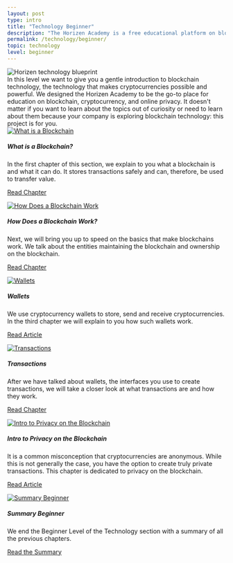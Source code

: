 ```yaml
---
layout: post
type: intro
title: "Technology Beginner"
description: "The Horizen Academy is a free educational platform on blockchain technology, cryptocurrency, and privacy. In this section we want to give you an introduction into blockchain technology which makes cryptocurrencies possible."
permalink: /technology/beginner/
topic: technology
level: beginner
---
```


<div class="row mb-3">
    <div class="col-md-3">
        <img src="/assets/img/icons/topics/technology-blueprint.svg" alt="Horizen technology blueprint" class="lead-icon"/>
    </div>
    <div class="col-md-9 lead">
        In this level we want to give you a gentle introduction to blockchain technology, the technology that makes cryptocurrencies possible and powerful. We designed the Horizen Academy to be the go-to place for education on blockchain, cryptocurrency, and online privacy. It doesn't matter if you want to learn about the topics out of curiosity or need to learn about them because your company is exploring blockchain technology: this project is for you.
    </div>
</div>


<div class="row mt-5">
    <div class="col-md-3">
        <a href="{{ site.baseurl }}{% post_url /technology/beginner/2020-01-01-what-is-a-blockchain %}">
            <img src="/assets/post_files/technology/beginner/intro/what_is_a_blockchain.svg" alt="What is a Blockchain" />
        </a>
    </div>
    <div class="col-md-9">
        <h5 class="intro-article-title">What is a Blockchain?</h5>
        <p class="mb-1">
            In the first chapter of this section, we explain to you what a blockchain is and what it can do. It stores transactions safely and can, therefore, be used to transfer value.
        </p>
        <p class="mb-0">
            <a class="font-weight-bold" href="{{ site.baseurl }}{% post_url /technology/beginner/2020-01-01-what-is-a-blockchain %}">Read Chapter</a>
        </p>
    </div>
</div>

<div class="row mt-5">
    <div class="col-md-3">
        <a href="{{ site.baseurl }}{% post_url /technology/beginner/2020-02-01-how-does-a-blockchain-work %}">
            <img src="/assets/post_files/technology/beginner/intro/how_does_a_blockchain_work.svg" alt="How Does a Blockchain Work" />
        </a>
    </div>
    <div class="col-md-9">
        <h5 class="intro-article-title">How Does a Blockchain Work?</h5>
        <p class="mb-1">
            Next, we will bring you up to speed on the basics that make blockchains work. We talk about the entities maintaining the blockchain and ownership on the blockchain.
        </p>
        <p class="mb-0">
            <a class="font-weight-bold" href="{{ site.baseurl }}{% post_url /technology/beginner/2020-02-01-how-does-a-blockchain-work %}">Read Chapter</a>
        </p>
    </div>
</div>

<div class="row mt-5">
    <div class="col-md-3">
        <a href="{{ site.baseurl }}{% post_url /technology/beginner/2020-03-01-wallets %}">
            <img src="/assets/post_files/technology/beginner/intro/wallets.svg" alt="Wallets" />
        </a>
    </div>
    <div class="col-md-9">
        <h5 class="intro-article-title">Wallets</h5>
        <p class="mb-1">
            We use cryptocurrency wallets to store, send and receive cryptocurrencies. In the third chapter we will explain to you how such wallets work.
        </p>
        <p class="mb-0">
            <a class="font-weight-bold" href="{{ site.baseurl }}{% post_url /technology/beginner/2020-03-01-wallets %}">Read Article</a>
        </p>
    </div>
</div>

<div class="row mt-5">
    <div class="col-md-3">
        <a href="{{ site.baseurl }}{% post_url /technology/beginner/2020-04-01-transactions %}">
            <img src="/assets/post_files/technology/beginner/intro/transactions.svg" alt="Transactions" />
        </a>
    </div>
    <div class="col-md-9">
        <h5 class="intro-article-title">Transactions</h5>
        <p class="mb-1">
            After we have talked about wallets, the interfaces you use to create transactions, we will take a closer look at what transactions are and how they work.
        </p>
        <p class="mb-0">
            <a class="font-weight-bold" href="{{ site.baseurl }}{% post_url /technology/beginner/2020-04-01-transactions %}">Read Chapter</a>
        </p>
    </div>
</div>

<div class="row mt-5">
    <div class="col-md-3">
        <a href="{{ site.baseurl }}{% post_url /technology/beginner/2020-05-01-privacy-on-the-blockchain %}">
            <img src="/assets/post_files/technology/beginner/intro/privacy.svg" alt="Intro to Privacy on the Blockchain" />
        </a>
    </div>
    <div class="col-md-9">
        <h5 class="intro-article-title">Intro to Privacy on the Blockchain</h5>
        <p class="mb-1">
            It is a common misconception that cryptocurrencies are anonymous. While this is not generally the case, you have the option to create truly private transactions. This chapter is dedicated to privacy on the blockchain.
        </p>
        <p class="mb-0">
            <a class="font-weight-bold" href="{{ site.baseurl }}{% post_url /technology/beginner/2020-05-01-privacy-on-the-blockchain %}">Read Article</a>
        </p>
    </div>
</div>

<div class="row mt-5">
    <div class="col-md-3">
        <a href="{{ site.baseurl }}{% post_url /technology/beginner/2020-06-01-summary-beginner-level %}">
            <img src="/assets/post_files/technology/beginner/intro/summary.svg" alt="Summary Beginner" />
        </a>
    </div>
    <div class="col-md-9">
        <h5 class="intro-article-title">Summary Beginner</h5>
        <p class="mb-1">
            We end the Beginner Level of the Technology section with a summary of all the previous chapters.
        </p>
        <p class="mb-0">
            <a class="font-weight-bold" href="{{ site.baseurl }}{% post_url /technology/beginner/2020-06-01-summary-beginner-level %}">Read the Summary</a>
        </p>
    </div>
</div>

